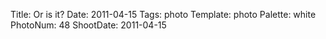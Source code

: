 Title: Or is it?
Date: 2011-04-15
Tags: photo
Template: photo
Palette: white
PhotoNum: 48
ShootDate: 2011-04-15
